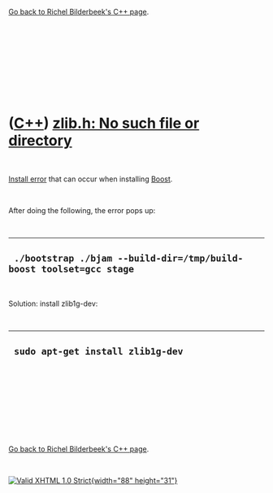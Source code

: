 

[Go back to Richel Bilderbeek's C++ page](Cpp.htm).

 

 

 

 

 

([C++](Cpp.htm)) [zlib.h: No such file or directory](CppInstallErrorZlibHnoSuchFileOrDirectory.htm)
===================================================================================================

 

[Install error](CppInstallError.htm) that can occur when installing
[Boost](CppBoost.htm).

 

After doing the following, the error pops up:

 

  ----------------------------------------------------------------------
  ` ./bootstrap ./bjam --build-dir=/tmp/build-boost toolset=gcc stage`
  ----------------------------------------------------------------------

 

Solution: install zlib1g-dev:

 

  ------------------------------------
  ` sudo apt-get install zlib1g-dev`
  ------------------------------------

 

 

 

 

 

[Go back to Richel Bilderbeek's C++ page](Cpp.htm).



 

[![Valid XHTML 1.0 Strict](valid-xhtml10.png){width="88"
height="31"}](http://validator.w3.org/check?uri=referer)
